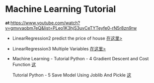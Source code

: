 # Machine Learning Tutorial
**at**:https://www.youtube.com/watch?v=gmvvaobm7eQ&list=PLeo1K3hjS3uvCeTYTeyfe0-rN5r8zn9rw

* LinearRegression2 predict the price of house [在这里>](https://www.youtube.com/watch?v=8jazNUpO3lQ)

* LinearRegression3 Multiple Variables [在这里>](https://www.youtube.com/watch?v=J_LnPL3Qg70&t=72s)

* Machine Learning -
    Tutorial Python - 4 Gradient Descent and Cost Function [这](https://www.youtube.com/watch?v=vsWrXfO3wWw&t=2s)

    Tutorial Python - 5 Save Model Using Joblib And Pickle [这](https://www.youtube.com/watch?v=KfnhNlD8WZI)